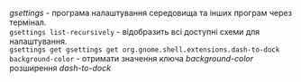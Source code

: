 *gsettings* - програма налаштування середовища та інших програм через термінал.  
```gsettings list-recursively``` - відобразить всі доступні схеми для налаштування.  
```gsettings get gsettings get org.gnome.shell.extensions.dash-to-dock background-color``` - отримати значення ключа *background-color* розширення *dash-to-dock*  
